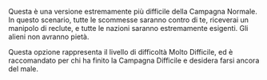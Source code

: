 Questa è una versione estremamente più difficile della Campagna Normale.
In questo scenario, tutte le scommesse saranno contro di te, riceverai
un manipolo di reclute, e tutte le nazioni saranno estremamente
esigenti. Gli alieni non avranno pietà.

Questa opzione rappresenta il livello di difficoltà Molto Difficile, ed
è raccomandato per chi ha finito la Campagna Difficile e desidera farsi
ancora del male.